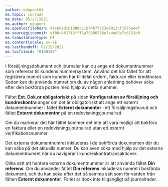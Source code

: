 ```yaml
---
author: edupont04
ms.topic: include
ms.date: 05/27/2021
ms.author: edupont
ms.openlocfilehash: 41c661d161d88ac1b74b7f723e0913cf1575a4ef
ms.sourcegitcommit: ef80c461713fff1a75998766e7a4ed3a7c6121d0
ms.translationtype: HT
ms.contentlocale: sv-SE
ms.lasthandoff: 02/15/2022
ms.locfileid: "8130156"
---
```

I försäljningsdokument och journaler kan du ange ett dokumentnummer som refererar till kundens nummersystem. <!--You can enter a maximum of ten characters, both numbers and letters.--> Använd det här fältet för att registrera numret som kunden har tilldelat ordern, fakturan eller kreditnotan. Sedan kan du använda numret om du av någon anledning behöver söka efter den bokförda posten med hjälp av detta nummer.  

Fältet **Ext. Dok.nr obligatoriskt** på sidan **Konfiguration av försäljning och kundreskontra** anger om det är obligatoriskt att ange ett externt dokumentnummer i fältet **Externt dokumentnr** i ett försäljningshuvud och fältet **Externt dokumentnr** på en redovisningsjournalrad.

Om du markerar det här fältet kommer det inte att vara möjligt att bokföra en faktura eller en redovisningsjournalrad utan ett externt verifikationsnummer.

Det externa dokumentnumret inkluderas i de bokförda dokumenten där du kan söka på det aktuella numret. Du kan även söka med hjälp av det externa dokumentnumret när du navigerar i kundreskontratransaktioner.

Olika sätt att hantera externa dokumentnummer är att använda fältet **Din referens**. Om du använder fältet **Din referens** inkluderas numret i bokförda dokument, och du kan söka efter det på samma sätt som för värden från fälten **Externt dokumentnr**. Fältet är dock inte tillgängligt på journalrader.
